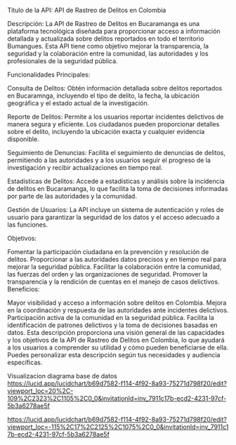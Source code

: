 Título de la API: API de Rastreo de Delitos en Colombia

Descripción:
La API de Rastreo de Delitos en Bucaramanga es una plataforma tecnológica diseñada para proporcionar acceso a información detallada y actualizada sobre delitos reportados en todo el territorio Bumangues. Esta API tiene como objetivo mejorar la transparencia, la seguridad y la colaboración entre la comunidad, las autoridades y los profesionales de la seguridad pública.

Funcionalidades Principales:

Consulta de Delitos: Obtén información detallada sobre delitos reportados en Bucaramnga, incluyendo el tipo de delito, la fecha, la ubicación geográfica y el estado actual de la investigación.

Reporte de Delitos: Permite a los usuarios reportar incidentes delictivos de manera segura y eficiente. Los ciudadanos pueden proporcionar detalles sobre el delito, incluyendo la ubicación exacta y cualquier evidencia disponible.

Seguimiento de Denuncias: Facilita el seguimiento de denuncias de delitos, permitiendo a las autoridades y a los usuarios seguir el progreso de la investigación y recibir actualizaciones en tiempo real.

Estadísticas de Delitos: Accede a estadísticas y análisis sobre la incidencia de delitos en Bucaramanga, lo que facilita la toma de decisiones informadas por parte de las autoridades y la comunidad.

Gestión de Usuarios: La API incluye un sistema de autenticación y roles de usuario para garantizar la seguridad de los datos y el acceso adecuado a las funciones.

Objetivos:

Fomentar la participación ciudadana en la prevención y resolución de delitos.
Proporcionar a las autoridades datos precisos y en tiempo real para mejorar la seguridad pública.
Facilitar la colaboración entre la comunidad, las fuerzas del orden y las organizaciones de seguridad.
Promover la transparencia y la rendición de cuentas en el manejo de casos delictivos.
Beneficios:

Mayor visibilidad y acceso a información sobre delitos en Colombia.
Mejora en la coordinación y respuesta de las autoridades ante incidentes delictivos.
Participación activa de la comunidad en la seguridad pública.
Facilita la identificación de patrones delictivos y la toma de decisiones basadas en datos.
Esta descripción proporciona una visión general de las capacidades y los objetivos de la API de Rastreo de Delitos en Colombia, lo que ayudará a los usuarios a comprender su utilidad y cómo pueden beneficiarse de ella. Puedes personalizar esta descripción según tus necesidades y audiencia específicas.

Visualizacion diagrama base de datos
 https://lucid.app/lucidchart/b69d7582-f114-4f92-8a93-75271d798f20/edit?viewport_loc=20%2C-109%2C2323%2C1105%2C0_0&invitationId=inv_7911c17b-ecd2-4231-97cf-5b3a6278ae5f

https://lucid.app/lucidchart/b69d7582-f114-4f92-8a93-75271d798f20/edit?viewport_loc=-115%2C17%2C2125%2C1075%2C0_0&invitationId=inv_7911c17b-ecd2-4231-97cf-5b3a6278ae5f